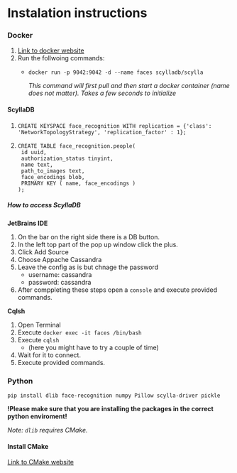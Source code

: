 # Instalation instructions
### Docker 
1. [Link to docker website](https://www.docker.com)
2. Run the follwoing commands:
   - ```docker run -p 9042:9042 -d --name faces scylladb/scylla```

     *This command will first pull and then start a docker container (name does not matter). Takes a few seconds to initialize*

#### ScyllaDB
1. ```
   CREATE KEYSPACE face_recognition WITH replication = {'class': 'NetworkTopologyStrategy', 'replication_factor' : 1};
   ```
2. ```
   CREATE TABLE face_recognition.people(
    id uuid,
    authorization_status tinyint,
    name text,
    path_to_images text,
    face_encodings blob,
    PRIMARY KEY ( name, face_encodings )
   );
   ```

##### How to access ScyllaDB
**JetBrains IDE**
1. On the bar on the right side there is a DB button. 
2. In the left top part of the pop up window click the plus. 
3. Click Add Source 
4. Choose Appache Cassandra
5. Leave the config as is but chnage the password
   - username: cassandra 
   - password: cassandra
6. After comppleting these steps open a `console` and execute provided commands. 

**Cqlsh**
1. Open Terminal 
2. Execute `docker exec -it faces /bin/bash`
3. Execute `cqlsh` 
   - (here you might have to try a couple of time) 
4. Wait for it to connect. 
5. Execute provided commands. 
### Python 
```
pip install dlib face-recognition numpy Pillow scylla-driver pickle
```

**!Please make sure that you are installing the packages in the correct python enviroment!**

*Note: `dlib` requires CMake.*

#### Install CMake
[Link to CMake website](https://cmake.org)

     
